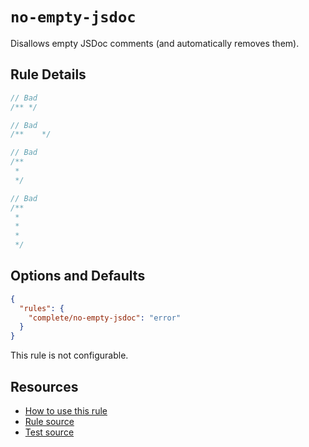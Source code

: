 # `no-empty-jsdoc`

Disallows empty JSDoc comments (and automatically removes them).

## Rule Details

```ts
// Bad
/** */
```

```ts
// Bad
/**    */
```

```ts
// Bad
/**
 *
 */
```

```ts
// Bad
/**
 *
 *
 *
 */
```

## Options and Defaults

```json
{
  "rules": {
    "complete/no-empty-jsdoc": "error"
  }
}
```

This rule is not configurable.

## Resources

- [How to use this rule](../../README.md#install--usage)
- [Rule source](../../src/rules/no-empty-jsdoc.ts)
- [Test source](../../tests/rules/no-empty-jsdoc.test.ts)
